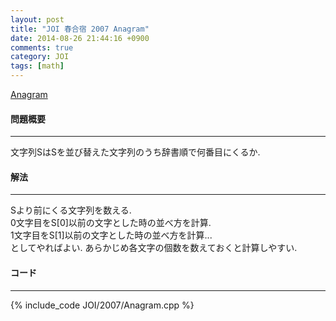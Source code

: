 ```yaml
---
layout: post
title: "JOI 春合宿 2007 Anagram"
date: 2014-08-26 21:44:16 +0900
comments: true
category: JOI
tags: [math]
---
```


[Anagram](http://joisc2007.contest.atcoder.jp/tasks/joisc2007_anagra)

#### 問題概要

****

文字列SはSを並び替えた文字列のうち辞書順で何番目にくるか.

#### 解法

****

Sより前にくる文字列を数える.  
0文字目をS\[0\]以前の文字とした時の並べ方を計算.  
1文字目をS\[1\]以前の文字とした時の並べ方を計算...  
としてやればよい. あらかじめ各文字の個数を数えておくと計算しやすい.  

#### コード

****

{% include_code JOI/2007/Anagram.cpp %}
